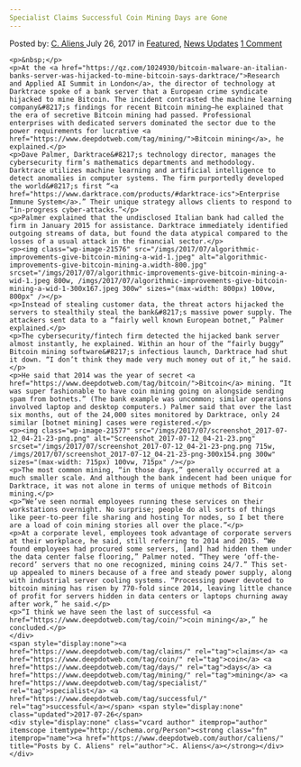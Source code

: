 ```yaml
---
Specialist Claims Successful Coin Mining Days are Gone
---
```

<article class="post-listing post-21570 post type-post status-publish format-standard has-post-thumbnail hentry  tag-claims tag-coin tag-days tag-mining tag-specialist tag-successful">
    <div class="post-inner">
        <span>Posted by: <a href="https://www.deepdotweb.com/author/caliens/" title="">C. Aliens </a></span>
    <span>July 26, 2017</span>
    <span>in <a href="https://www.deepdotweb.com/category/deepdot-news/" rel="category tag">Featured</a>, <a href="https://www.deepdotweb.com/category/news-updates/" rel="category tag">News Updates</a></span>
    <span><a href="https://www.deepdotweb.com/2017/07/26/specialist-claims-successful-coin-mining-days-gone/#comments">1 Comment</a></span>
    </p>
    <div class="clear"></div>
    
    <p>&nbsp;</p>
    <p>At the <a href="https://qz.com/1024930/bitcoin-malware-an-italian-banks-server-was-hijacked-to-mine-bitcoin-says-darktrace/">Research and Applied AI Summit in London</a>, the director of technology at Darktrace spoke of a bank server that a European crime syndicate hijacked to mine Bitcoin. The incident contrasted the machine learning company&#8217;s findings for recent Bitcoin mining—he explained that the era of secretive Bitcoin mining had passed. Professional enterprises with dedicated servers dominated the sector due to the power requirements for lucrative <a href="https://www.deepdotweb.com/tag/mining/">Bitcoin mining</a>, he explained.</p>
    <p>Dave Palmer, Darktrace&#8217;s technology director, manages the cybersecurity firm’s mathematics departments and methodology. Darktrace utilizes machine learning and artificial intelligence to detect anomalies in computer systems. The firm purportedly developed the world&#8217;s first “<a href="https://www.darktrace.com/products/#darktrace-ics">Enterprise Immune System</a>.” Their unique strategy allows clients to respond to “in-progress cyber-attacks.”</p>
    <p>Palmer explained that the undisclosed Italian bank had called the firm in January 2015 for assistance. Darktrace immediately identified outgoing streams of data, but found the data atypical compared to the losses of a usual attack in the financial sector.</p>
    <p><img class="wp-image-21576" src="/imgs/2017/07/algorithmic-improvements-give-bitcoin-mining-a-wid-1.jpeg" alt="algorithmic-improvements-give-bitcoin-mining-a.width-800.jpg" srcset="/imgs/2017/07/algorithmic-improvements-give-bitcoin-mining-a-wid-1.jpeg 800w, /imgs/2017/07/algorithmic-improvements-give-bitcoin-mining-a-wid-1-300x167.jpeg 300w" sizes="(max-width: 800px) 100vw, 800px" /></p>
    <p>Instead of stealing customer data, the threat actors hijacked the servers to stealthily steal the bank&#8217;s massive power supply. The attackers sent data to a “fairly well known European botnet,” Palmer explained.</p>
    <p>The cybersecurity/fintech firm detected the hijacked bank server almost instantly, he explained. Within an hour of the “fairly buggy” Bitcoin mining software&#8217;s infectious launch, Darktrace had shut it down. “I don’t think they made very much money out of it,” he said.</p>
    <p>He said that 2014 was the year of secret <a href="https://www.deepdotweb.com/tag/bitcoin/">Bitcoin</a> mining. “It was super fashionable to have coin mining going on alongside sending spam from botnets.” (The bank example was uncommon; similar operations involved laptop and desktop computers.) Palmer said that over the last six months, out of the 24,000 sites monitored by Darktrace, only 24 similar [botnet mining] cases were registered.</p>
    <p><img class="wp-image-21577" src="/imgs/2017/07/screenshot_2017-07-12_04-21-23-png.png" alt="Screenshot_2017-07-12_04-21-23.png" srcset="/imgs/2017/07/screenshot_2017-07-12_04-21-23-png.png 715w, /imgs/2017/07/screenshot_2017-07-12_04-21-23-png-300x154.png 300w" sizes="(max-width: 715px) 100vw, 715px" /></p>
    <p>The most common mining, “in those days,” generally occurred at a much smaller scale. And although the bank indecent had been unique for Darktrace, it was not alone in terms of unique methods of Bitcoin mining.</p>
    <p>“We’ve seen normal employees running these services on their workstations overnight. No surprise; people do all sorts of things like peer-to-peer file sharing and hosting Tor nodes, so I bet there are a load of coin mining stories all over the place.”</p>
    <p>At a corporate level, employees took advantage of corporate servers at their workplace, he said, still referring to 2014 and 2015. “We found employees had procured some servers, [and] had hidden them under the data center false flooring,” Palmer noted. “They were ‘off-the-record’ servers that no one recognized, mining coins 24/7.” This set-up appealed to miners because of a free and steady power supply, along with industrial server cooling systems. “Processing power devoted to bitcoin mining has risen by 770-fold since 2014, leaving little chance of profit for servers hidden in data centers or laptops churning away after work,” he said.</p>
    <p>“I think we have seen the last of successful <a href="https://www.deepdotweb.com/tag/coin/">coin mining</a>,” he concluded.</p>
    </div>
    <span style="display:none"><a href="https://www.deepdotweb.com/tag/claims/" rel="tag">claims</a> <a href="https://www.deepdotweb.com/tag/coin/" rel="tag">coin</a> <a href="https://www.deepdotweb.com/tag/days/" rel="tag">days</a> <a href="https://www.deepdotweb.com/tag/mining/" rel="tag">mining</a> <a href="https://www.deepdotweb.com/tag/specialist/" rel="tag">specialist</a> <a href="https://www.deepdotweb.com/tag/successful/" rel="tag">successful</a></span> <span style="display:none" class="updated">2017-07-26</span>
    <div style="display:none" class="vcard author" itemprop="author" itemscope itemtype="http://schema.org/Person"><strong class="fn" itemprop="name"><a href="https://www.deepdotweb.com/author/caliens/" title="Posts by C. Aliens" rel="author">C. Aliens</a></strong></div>
    </div>
</article>

